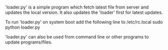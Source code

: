 'loader.py' is a simple program which fetch latest file from server and updates the local version. It also updates the 'loader' first for latest updates.

To run 'loader.py' on system boot add the following line to /etc/rc.local
sudo python loader.py 

'loader.py' can also be used from command line or other programs to update  programs/files.